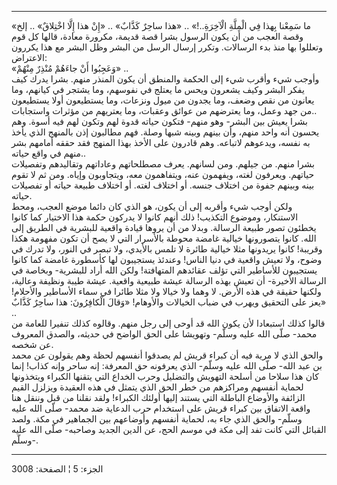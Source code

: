 ------------------------------------------------------------------------

«ما سَمِعْنا بِهذا فِي الْمِلَّةِ الْآخِرَةِ..!» .. «هذا ساحِرٌ كَذَّابٌ» .. «إِنْ هذا إِلَّا
اخْتِلاقٌ» .. إلخ وقصة العجب من أن يكون الرسول بشرا قصة قديمة، مكرورة
معادة، قالها كل قوم وتعللوا بها منذ بدء الرسالات. وتكرر إرسال الرسل من
البشر وظل البشر مع هذا يكررون الاعتراض:  
«وَعَجِبُوا أَنْ جاءَهُمْ مُنْذِرٌ مِنْهُمْ» ..  
وأوجب شيء وأقرب شيء إلى الحكمة والمنطق أن يكون المنذر منهم. بشرا يدرك
كيف يفكر البشر وكيف يشعرون ويحس ما يعتلج في نفوسهم، وما يشتجر في كيانهم،
وما يعانون من نقص وضعف، وما يجدون من ميول ونزعات، وما يستطيعون أولا
يستطيعون من جهد وعمل، وما يعترضهم من عوائق وعقبات، وما يعتريهم من مؤثرات
واستجابات..  
بشرا يعيش بين البشر- وهو منهم- فتكون حياته قدوة لهم وتكون لهم فيه أسوة.
وهم يحسون أنه واحد منهم، وأن بينهم وبينه شبها وصلة. فهم مطالبون إذن
بالمنهج الذي يأخذ به نفسه، ويدعوهم لاتباعه. وهم قادرون على الأخذ بهذا
المنهج فقد حققه أمامهم بشر منهم في واقع حياته..  
بشرا منهم. من جيلهم. ومن لسانهم. يعرف مصطلحاتهم وعاداتهم وتقاليدهم
وتفصيلات حياتهم. ويعرفون لغته، ويفهمون عنه، ويتفاهمون معه، ويتجاوبون
وإياه. ومن ثم لا تقوم بينه وبينهم جفوة من اختلاف جنسه. أو اختلاف لغته.
أو اختلاف طبيعة حياته أو تفصيلات حياته.  
ولكن أوجب شيء وأقربه إلى أن يكون، هو الذي كان دائما موضع العجب، ومحط
الاستنكار، وموضوع التكذيب! ذلك أنهم كانوا لا يدركون حكمة هذا الاختيار
كما كانوا يخطئون تصور طبيعة الرسالة. وبدلا من أن يروها قيادة واقعية
للبشرية في الطريق إلى الله. كانوا يتصورونها خيالية غامضة محوطة بالأسرار
التي لا يصح أن تكون مفهومة هكذا وقريبة! كانوا يريدونها مثلا خيالية طائرة
لا تلمس بالأيدي، ولا تبصر في النور، ولا تدرك في وضوح، ولا تعيش واقعية في
دنيا الناس! وعندئذ يستجيبون لها كأسطورة غامضة كما كانوا يستجيبون
للأساطير التي تؤلف عقائدهم المتهافتة! ولكن الله أراد للبشرية- وبخاصة في
الرسالة الأخيرة- أن تعيش بهذه الرسالة عيشة طبيعية واقعية. عيشة طيبة
ونظيفة وعالية، ولكنها حقيقة في هذه الأرض. لا وهما ولا خيالا ولا مثلا
طائرا في سماء الأساطير والأحلام! يعز على التحقيق ويهرب في ضباب الخيالات
والأوهام! «وَقالَ الْكافِرُونَ: هذا ساحِرٌ كَذَّابٌ» ..  
قالوا كذلك استبعادا لأن يكون الله قد أوحى إلى رجل منهم. وقالوه كذلك
تنفيرا للعامة من محمد- صلّى الله عليه وسلّم- وتهويشا على الحق الواضح في
حديثه، والصدق المعروف عن شخصه.  
والحق الذي لا مرية فيه أن كبراء قريش لم يصدقوا أنفسهم لحظة وهم يقولون عن
محمد بن عبد الله- صلّى الله عليه وسلّم- الذي يعرفونه حق المعرفة: إنه ساحر
وإنه كذاب! إنما كان هذا سلاحا من أسلحة التهويش والتضليل وحرب الخداع التي
يتقنها الكبراء ويتخذونها لحماية أنفسهم ومراكزهم من خطر الحق الذي يتمثل
في هذه العقيدة ويزلزل القيم الزائفة والأوضاع الباطلة التي يستند إليها
أولئك الكبراء! ولقد نقلنا من قبل وننقل هنا واقعة الاتفاق بين كبراء قريش
على استخدام حرب الدعاية ضد محمد- صلّى الله عليه وسلّم- والحق الذي جاء به،
لحماية أنفسهم وأوضاعهم بين الجماهير في مكة. ولصد القبائل التي كانت تفد
إلى مكة في موسم الحج، عن الدين الجديد وصاحبه- صلّى الله عليه وسلّم-.

------------------------------------------------------------------------

الجزء: 5 ¦ الصفحة: 3008
